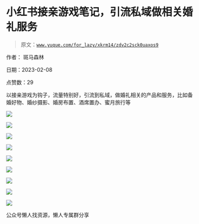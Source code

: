 # 小红书接亲游戏笔记，引流私域做相关婚礼服务

> 原文：[`www.yuque.com/for_lazy/xkrm14/zdv2c2sck0uaxos9`](https://www.yuque.com/for_lazy/xkrm14/zdv2c2sck0uaxos9)

作者： 斑马森林

日期：2023-02-08

点赞数：29

以接亲游戏为钩子，流量特别好，引流到私域，做婚礼相关的产品和服务，比如备婚好物、婚纱摄影、婚房布置、酒席置办、蜜月旅行等

![](img/366e2c9722a0226ab28241721e42b6a3.png)

![](img/dacc2d03fa699d679833f338049bde44.png)

![](img/f314670bcddf85dd57dde61b0541639a.png)

![](img/271f2b03625ba3cb1c3a3fc40dc65c65.png)

![](img/8938fcd722d314a06354b1da61cedb9e.png)

![](img/e9a92cc967f5783ee4c68412a1aad99e.png)

![](img/7857916bb4e65bfccf1d73f802b7ae15.png)

![](img/3da3ff92e86b74786478713181663e16.png)

![](img/8689610d4c00c949f5e0c33ceefc6873.png)

公众号懒人找资源，懒人专属群分享

